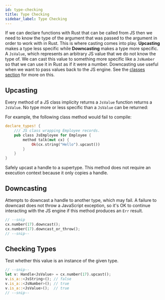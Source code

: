 ```yaml
---
id: type-checking
title: Type Checking
sidebar_label: Type Checking
---
```


If we can declare functions with Rust that can be called from JS then we need to know the type of the argument that was passed to the argument in order to work with in Rust. This is where casting comes into play. **Upcasting** makes a type less specific while **Downcasting** makes a type more specific. A `JsValue`, which represents an arbitrary JS value that we do not know the type of. We can cast this value to something more specific like a `JsNumber` so that we can use it in Rust as if it were a number. Downcasting use useful when we want to pass values back to the JS engine. See the [classes section](classes.md) for more on this.

## Upcasting

Every method of a JS class implicity returns a `JsValue` function returns a `JsValue`. No type more or less specific than a `JsValue` can be returned:

For example, the following class method would fail to compile:

```rust
declare_types! {
    /// JS class wrapping Employee records.
    pub class JsEmployee for Employee {
        method talk(mut cx) {
            Ok(cx.string("Hello").upcast())
        }
    }
}
```

Safely upcast a handle to a supertype.
This method does not require an execution context because it only copies a handle.

## Downcasting

Attempts to downcast a handle to another type, which may fail. A failure to downcast does not throw a JavaScript exception, so it's OK to continue interacting with the JS engine if this method produces an `Err` result.

```rust
// --snip
cx.number(17).downcast();
cx.number(17).downcast_or_throw();
// --snip--
```

## Checking Types

Test whether this value is an instance of the given type.

```rust
// --snip--
let v: Handle<JsValue> = cx.number(17).upcast();
v.is_a::<JsString>(); // false
v.is_a::<JsNumber>(); // true
v.is_a::<JsValue>();  // true
// --snip--
```
